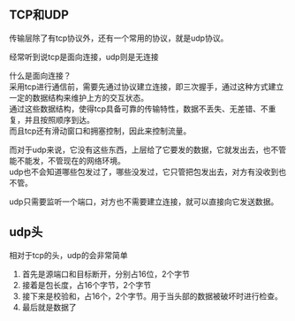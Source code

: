 ## TCP和UDP
传输层除了有tcp协议外，还有一个常用的协议，就是udp协议。

经常听到说tcp是面向连接，udp则是无连接

什么是面向连接？  
采用tcp进行通信前，需要先通过协议建立连接，即三次握手，通过这种方式建立一定的数据结构来维护上方的交互状态。  
通过这些数据结构，使得tcp具备可靠的传输特性，数据不丢失、无差错、不重复，并且按照顺序到达。  
而且tcp还有滑动窗口和拥塞控制，因此来控制流量。

而对于udp来说，它没有这些东西，上层给了它要发的数据，它就发出去，也不管能不能发，不管现在的网络环境。  
udp也不会知道哪些包发过了，哪些没发过，它只管把包发出去，对方有没收到也不管。

udp只需要监听一个端口，对方也不需要建立连接，就可以直接向它发送数据。  

## udp头
相对于tcp的头，udp的会非常简单
1. 首先是源端口和目标断开，分别占16位，2个字节
2. 接着是包长度，占16个字节，2个字节
3. 接下来是校验和，占16个，2个字节。用于当头部的数据被破坏时进行检查。
4. 最后就是数据了


